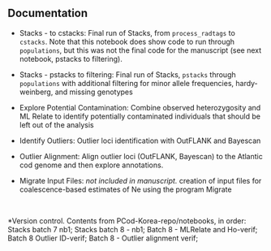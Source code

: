## Documentation

- Stacks - to cstacks: Final run of Stacks, from `process_radtags` to `cstacks`. Note that this notebook does show code to run through `populations`, but this was not the final code for the manuscript (see next notebook, pstacks to filtering).

- Stacks - pstacks to filtering: Final run of Stacks, `pstacks` through `populations` with additional filtering for minor allele frequencies, hardy-weinberg, and missing genotypes

- Explore Potential Contamination: Combine observed heterozygosity and ML Relate to identify potentially contaminated individuals that should be left out of the analysis

- Identify Outliers: Outlier loci identification with OutFLANK and Bayescan

- Outlier Alignment: Align outlier loci (OutFLANK, Bayescan) to the Atlantic cod genome and then explore annotations.

- Migrate Input Files: *not included in manuscript.* creation of input files for coalescence-based estimates of Ne using the program Migrate






<br>

*Version control. Contents from PCod-Korea-repo/notebooks, in order: Stacks batch 7 nb1; Stacks batch 8 - nb1; Batch 8 - MLRelate and Ho-verif; Batch 8 Outlier ID-verif; Batch 8 - Outlier alignment verif;